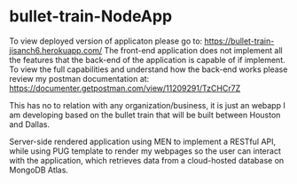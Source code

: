 # bullet-train-NodeApp

To view deployed version of applicaton please go to: https://bullet-train-jisanch6.herokuapp.com/
The front-end application does not implement all the features that the back-end of the application is capable of if implement.
To view the full capabilities and understand how the back-end works please review my postman documentation at:
https://documenter.getpostman.com/view/11209291/TzCHCr7Z

This has no to relation with any organization/business, it is just an webapp I am developing based on the bullet train that will be built between Houston and Dallas.

Server-side rendered application using MEN to implement a RESTful API, while using PUG template to render my webpages so the user can interact with the application, which retrieves data from a cloud-hosted database on MongoDB Atlas.

